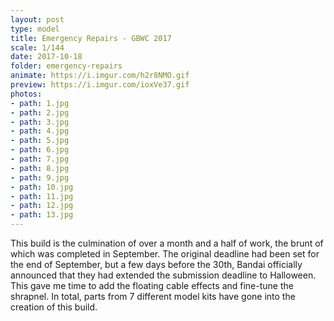 ```yaml
---
layout: post
type: model
title: Emergency Repairs - GBWC 2017
scale: 1/144
date: 2017-10-18
folder: emergency-repairs
animate: https://i.imgur.com/h2r8NMO.gif
preview: https://i.imgur.com/ioxVe37.gif
photos:
- path: 1.jpg
- path: 2.jpg
- path: 3.jpg
- path: 4.jpg
- path: 5.jpg
- path: 6.jpg
- path: 7.jpg
- path: 8.jpg
- path: 9.jpg
- path: 10.jpg
- path: 11.jpg
- path: 12.jpg
- path: 13.jpg													
---
```


This build is the culmination of over a month and a half of work, the brunt of which was completed in September. The original deadline had been set for the end of September, but a few days before the 30th, Bandai officially announced that they had extended the submission deadline to Halloween. This gave me time to add the floating cable effects and fine-tune the shrapnel. In total, parts from 7 different model kits have gone into the creation of this build.